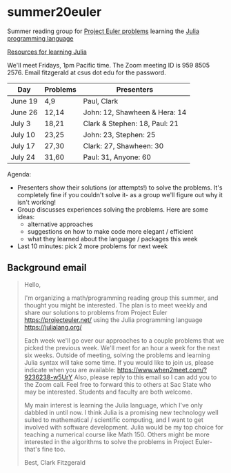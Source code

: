 # summer20euler

Summer reading group for [Project Euler problems](https://projecteuler.net/) learning the [Julia programming language](https://julialang.org/)

[Resources for learning Julia](https://julialang.org/learning/)

We'll meet Fridays, 1pm Pacific time.
The Zoom meeting ID is 959 8505 2576.
Email fitzgerald at csus dot edu for the password.

Day     |   Problems |   Presenters
---     |   ------- |   ----------
June 19 |  4,9  |   Paul, Clark 
June 26 | 12,14 |  John: 12, Shawheen & Hera: 14
July  3 | 18,21 |  Clark & Stephen: 18, Paul: 21
July 10 | 23,25 |   John: 23, Stephen: 25
July 17 | 27,30 | Clark: 27, Shawheen: 30
July 24 | 31,60 | Paul: 31, Anyone: 60


Agenda:

- Presenters show their solutions (or attempts!) to solve the problems.
    It's completely fine if you couldn't solve it- as a group we'll figure out why it isn't working!
- Group discusses experiences solving the problems. Here are some ideas:
    - alternative approaches
    - suggestions on how to make code more elegant / efficient
    - what they learned about the language / packages this week
- Last 10 minutes: pick 2 more problems for next week


## Background email

> Hello,
> 
> I'm organizing a math/programming reading group this summer, and thought you might be interested. The plan is to meet weekly and share our solutions to problems from Project Euler https://projecteuler.net/ using the Julia programming language https://julialang.org/
> 
> Each week we'll go over our approaches to a couple problems that we picked the previous week. We'll meet for an hour a week for the next six weeks. Outside of meeting, solving the problems and learning Julia syntax will take some time. If you would like to join us, please indicate when you are available:
> https://www.when2meet.com/?9236238-w5UrY
> Also, please reply to this email so I can add you to the Zoom call. Feel free to forward this to others at Sac State who may be interested. Students and faculty are both welcome.
> 
> My main interest is learning the Julia language, which I've only dabbled in until now. I think Julia is a promising new technology well suited to mathematical / scientific computing, and I want to get involved with software development. Julia would be my top choice for teaching a numerical course like Math 150. Others might be more interested in the algorithms to solve the problems in Project Euler- that's fine too.
> 
> Best,
> Clark Fitzgerald
